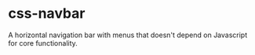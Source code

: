 css-navbar
==========

A horizontal navigation bar with menus that doesn't depend on Javascript for core functionality.